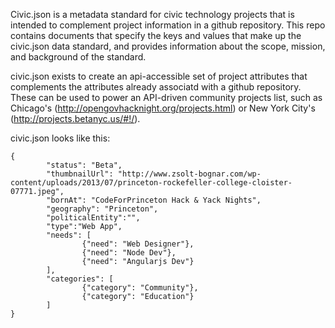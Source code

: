 Civic.json is a metadata standard for civic technology projects that is intended to complement project information in a github repository.  This repo contains documents that specify the keys and values that make up the civic.json data standard, and provides information about the scope, mission, and background of the standard.

civic.json exists to create an api-accessible set of project attributes that complements the attributes already associatd with a github repository.  These can be used to power an API-driven community projects list, such as Chicago's (http://opengovhacknight.org/projects.html) or New York City's (http://projects.betanyc.us/#!/).  

civic.json looks like this:

	{
	        "status": "Beta",
	        "thumbnailUrl": "http://www.zsolt-bognar.com/wp-content/uploads/2013/07/princeton-rockefeller-college-cloister-07771.jpeg",
	        "bornAt": "CodeForPrinceton Hack & Yack Nights",
	        "geography": "Princeton",
	        "politicalEntity":"",
	        "type":"Web App",
	        "needs": [
	                {"need": "Web Designer"},
	                {"need": "Node Dev"},
	                {"need": "Angularjs Dev"}
	        ],
	        "categories": [
	                {"category": "Community"},
	                {"category": "Education"}
	        ]
	}
